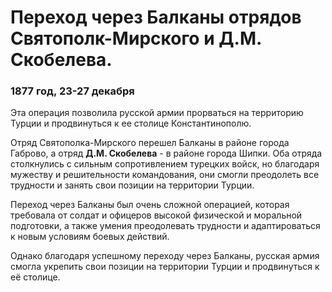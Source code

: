 # Переход через Балканы отрядов Святополк-Мирского и Д.М. Скобелева.
### 1877 год, 23-27 декабря

Эта операция позволила русской армии прорваться на территорию Турции и продвинуться к ее столице Константинополю.

Отряд Святополка-Мирского перешел Балканы в районе города Габрово, а отряд **Д.М. Скобелева** - в районе города Шипки. Оба отряда столкнулись с сильным сопротивлением турецких войск, но благодаря мужеству и решительности командования, они смогли преодолеть все трудности и занять свои позиции на территории Турции.

Переход через Балканы был очень сложной операцией, которая требовала от солдат и офицеров высокой физической и моральной подготовки, а также умения преодолевать трудности и адаптироваться к новым условиям боевых действий.

Однако благодаря успешному переходу через Балканы, русская армия смогла укрепить свои позиции на территории Турции и продвинуться к её столице.